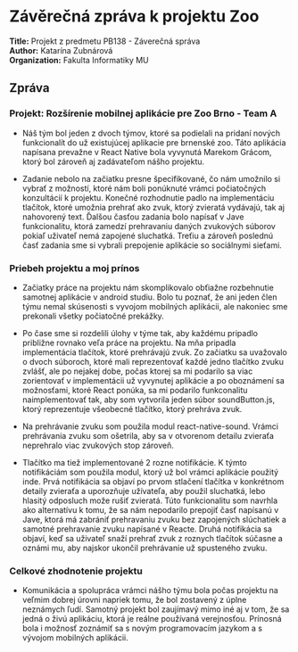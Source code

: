 # Závěrečná zpráva k projektu Zoo

**Title:** Projekt z predmetu PB138 - Záverečná správa<br xmlns="http://www.w3.org/1999/xhtml"/>
**Author:** Katarína Zubnárová<br xmlns="http://www.w3.org/1999/xhtml"/>
**Organization:** Fakulta Informatiky MU<br xmlns="http://www.w3.org/1999/xhtml"/>

## Zpráva

### Projekt: Rozšírenie mobilnej aplikácie pre Zoo Brno - Team A

- Náš tým bol jeden z dvoch týmov, ktoré sa podielali na pridaní
nových funkcionalít do už existujúcej aplikacie pre brnenské zoo. Táto
aplikácia napísana prevažne v React Native bola vyvynutá Marekom Grácom,
ktorý bol zároveň aj zadávateľom nášho projektu.

- Zadanie nebolo na začiatku presne špecifikované, čo nám umožnilo si
vybrať z možností, ktoré nám boli ponúknuté vrámci počiatočných
konzultácií k projektu. Konečné rozhodnutie padlo na implementáciu
tlačítok, ktoré umožnia prehrať ako zvuk, ktorý zvieratá vydávajú, tak aj
nahovorený text. Ďalšou časťou zadania bolo napísať v Jave funkcionalitu,
ktorá zamedzí prehravaniu daných zvukových súborov pokiaľ uživateľ nemá
zapojené sluchatká. Treťiu a zároveň poslednú časť zadania sme si vybrali
prepojenie aplikácie so sociálnymi sieťami.

### Priebeh projektu a moj prínos

- Začiatky práce na projektu nám skomplikovalo obťiažne
rozbehnutie samotnej aplikácie v android studiu. Bolo tu poznať, že ani
jeden člen týmu nemal skúsenosti s vyvojom mobilných aplikácii, ale
nakoniec sme prekonali všetky počiatočné prekážky.

- Po čase sme si rozdelili úlohy v týme tak, aby každému pripadlo
približne rovnako veľa práce na projektu. Na mňa pripadla implementácia
tlačítok, ktoré prehrávajú zvuk. Zo začiatku sa uvažovalo o dvoch
súboroch, ktoré mali reprezentovať každé jedno tlačítko zvuku zvlášť,
ale po nejakej dobe, počas ktorej sa mi podarilo sa viac zorientovať v
implementácii už vyvynutej aplikácie a po oboznámení sa možnosťami,
ktoré React ponúka, sa mi podarilo funkconalitu naimplementovať tak, aby
som vytvorila jeden súbor soundButton.js, ktorý
reprezentuje všeobecné tlačítko, ktorý prehráva zvuk.

- Na prehrávanie zvuku som použila modul react-native-sound. Vrámci
prehrávania zvuku som ošetrila, aby sa v otvorenom detailu zvieraťa
neprehralo viac zvukových stop zároveň.

- Tlačítko ma tiež implementované 2 rozne notifikácie. K týmto
notifikáciám som použila modul, ktorý už bol vrámci aplikácie použitý
inde. Prvá notifikácia sa objaví po prvom stlačení tlačítka v konkrétnom
detaily zvieraťa a uporozňuje užívateľa, aby použil sluchatká, lebo
hlasitý odposluch može rušiť zvieratá. Túto funkcionalitu som navrhla
ako alternatívu k tomu, že sa nám nepodarilo prepojiť časť napísanú v
Jave, ktorá má zabrániť prehravaniu zvuku bez zapojených slúchatiek a
samotné prehravanie zvuku napísané v Reacte. Druhá notifikácia sa
objaví, keď sa uživateľ snaží prehrať zvuk z roznych tlačítok súčasne a
oznámi mu, aby najskor ukončil prehrávanie už spusteného zvuku.

### Celkové zhodnotenie projektu

- Komunikácia a spolupráca vrámci nášho týmu bola počas projektu na
veľmim dobrej úrovni napriek tomu, že bol zostavený z úplne neznámych
ľudí. Samotný projekt bol zaujímavý mimo iné aj v tom, že sa jedná o
živú aplikáciu, ktorá je reálne používaná verejnosťou. Prínosná bola i
možnosť zoznámiť sa s novým programovacím jazykom a s vývojom mobilných
aplikácii.
